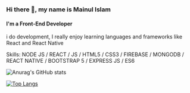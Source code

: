 ### Hi there 👋, my name is Mainul Islam
#### I'm a Front-End Developer

i do development, I really enjoy learning languages and frameworks like React and React Native



Skills: NODE JS / REACT / JS / HTML5 / CSS3 / FIREBASE / MONGODB / REACT NATIVE / BOOTSTRAP 5 / EXPRESS JS / ES6






![Anurag's GitHub stats](https://github-readme-stats.vercel.app/api?username=Mainul163&show_icons=true&theme=radical)

[![Top Langs](https://github-readme-stats.vercel.app/api/top-langs/?username=Mainul163)](https://github.com/anuraghazra/github-readme-stats)




